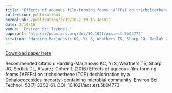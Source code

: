 ```yaml
---
title: "Effects of aqueous film-forming foams (AFFFs) on tricholoethene (TCE) dechlorination by a Dehalococcoides mccartyi-containing microbial community. Environ Sci Technol"
collection: publications
permalink: /publication/2/19/16-2-19-16-Josh11
date: 2/19/16
venue: 'Environ Sci Technol.'
paperurl: 'https://pubs.acs.org/doi/10.1021/acs.est.5b04773'
citation: 'Harding-Marjanovic KC, Yi S, Weathers TS, Sharp JO, Sedlak DL, Alvarez-Cohen L (2016) Effects of aqueous film-forming foams (AFFFs) on tricholoethene (TCE) dechlorination by a Dehalococcoides mccartyi-containing microbial community. Environ Sci Technol. 50(7) 3352-61. DOI: 10.1021/acs.est.5b04773'
---
```


<a href='https://pubs.acs.org/doi/10.1021/acs.est.5b04773'>Download paper here</a>

Recommended citation: Harding-Marjanovic KC, Yi S, Weathers TS, Sharp JO, Sedlak DL, Alvarez-Cohen L (2016) Effects of aqueous film-forming foams (AFFFs) on tricholoethene (TCE) dechlorination by a Dehalococcoides mccartyi-containing microbial community. Environ Sci Technol. 50(7) 3352-61. DOI: 10.1021/acs.est.5b04773